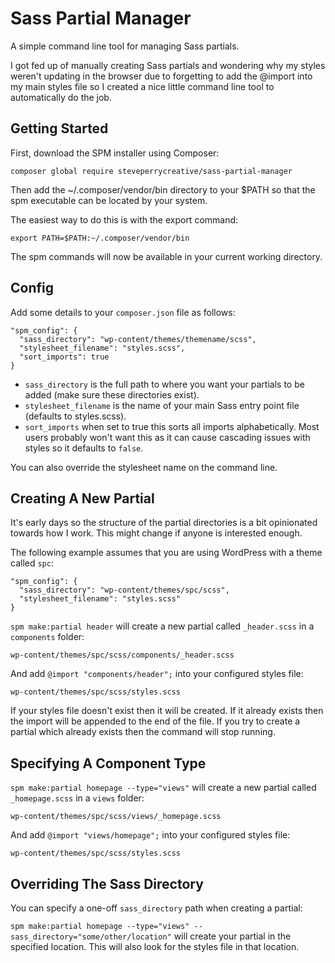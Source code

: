 # Sass Partial Manager
A simple command line tool for managing Sass partials.

I got fed up of manually creating Sass partials and wondering why my styles weren't updating in the browser due to forgetting to add the @import into my main styles file so I created a nice little command line tool to automatically do the job.

## Getting Started

First, download the SPM installer using Composer:

`composer global require steveperrycreative/sass-partial-manager`

Then add the ~/.composer/vendor/bin directory to your $PATH so that the spm executable can be located by your system.

The easiest way to do this is with the export command:

`export PATH=$PATH:~/.composer/vendor/bin`

The spm commands will now be available in your current working directory.

## Config

Add some details to your `composer.json` file as follows:

```
"spm_config": {
  "sass_directory": "wp-content/themes/themename/scss",
  "stylesheet_filename": "styles.scss",
  "sort_imports": true
}
```

- `sass_directory` is the full path to where you want your partials to be added (make sure these directories exist).
- `stylesheet_filename` is the name of your main Sass entry point file (defaults to styles.scss).
- `sort_imports` when set to true this sorts all imports alphabetically. Most users probably won't want this as it can cause cascading issues with styles so it defaults to `false`.

You can also override the stylesheet name on the command line.

## Creating A New Partial

It's early days so the structure of the partial directories is a bit opinionated towards how I work. This might change if anyone is interested enough.

The following example assumes that you are using WordPress with a theme called `spc`:

```
"spm_config": {
  "sass_directory": "wp-content/themes/spc/scss",
  "stylesheet_filename": "styles.scss"
}
```

`spm make:partial header` will create a new partial called `_header.scss` in a `components` folder:

`wp-content/themes/spc/scss/components/_header.scss`

And add `@import "components/header";` into your configured styles file:

`wp-content/themes/spc/scss/styles.scss`

If your styles file doesn't exist then it will be created. If it already exists then the import will be appended to the end of the file. If you try to create a partial which already exists then the command will stop running.

## Specifying A Component Type

`spm make:partial homepage --type="views"` will create a new partial called `_homepage.scss` in a `views` folder:

`wp-content/themes/spc/scss/views/_homepage.scss`

And add `@import "views/homepage";` into your configured styles file:

`wp-content/themes/spc/scss/styles.scss`

## Overriding The Sass Directory

You can specify a one-off `sass_directory` path when creating a partial:

`spm make:partial homepage --type="views" --sass_directory="some/other/location"` will create your partial in the specified location. This will also look for the styles file in that location.
